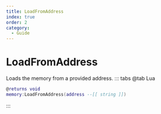```yaml
---
title: LoadFromAddress
index: true
order: 2
category:
  - Guide
---
```


# LoadFromAddress
Loads the memory from a provided address.
::: tabs
@tab Lua
```lua
@returns void
memory:LoadFromAddress(address --[[ string ]])
```

:::